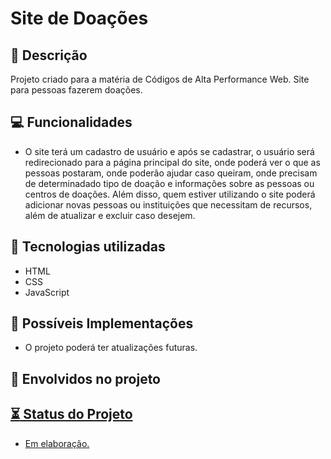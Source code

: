 # Site de Doações
## :speech_balloon: Descrição
Projeto criado para a matéria de Códigos de Alta Performance Web. Site para pessoas fazerem doações.

## :computer: Funcionalidades
- O site terá um cadastro de usuário e após se cadastrar, o usuário será redirecionado para a página principal do site, onde poderá ver o que as pessoas postaram, onde poderão ajudar caso queiram, onde precisam de determinadado tipo de doação e informações sobre as pessoas ou centros de doações. Além disso, quem estiver utilizando o site poderá adicionar novas pessoas ou instituições que necessitam de recursos, além de atualizar e excluir caso desejem.  

## :robot: Tecnologias utilizadas
- HTML
- CSS
- JavaScript

## :open_file_folder: Possíveis Implementações
- O projeto poderá ter atualizações futuras.

## :bust_in_silhouette: Envolvidos no projeto
<a href="https://github.com/EuEbertEu">

## :hourglass_flowing_sand: Status do Projeto
- Em elaboração.
